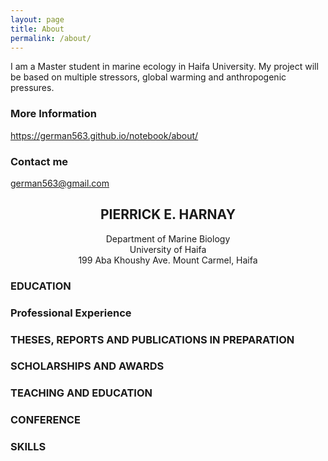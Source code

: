 ```yaml
---
layout: page
title: About
permalink: /about/
---
```


I am a Master student in marine ecology in Haifa University. My project will be based on multiple stressors, global warming and anthropogenic pressures. 
 

### More Information

https://german563.github.io/notebook/about/

### Contact me

[german563@gmail.com](mailto:german563@gmail.com)


## <center>PIERRICK E. HARNAY</center>
<center>Department of Marine Biology</center>
<center>University of Haifa</center>
<center>199 Aba Khoushy Ave. Mount Carmel, Haifa</center>


### EDUCATION


### Professional Experience

### THESES, REPORTS AND PUBLICATIONS IN PREPARATION

	   
### SCHOLARSHIPS AND AWARDS


### TEACHING AND EDUCATION


### CONFERENCE

### SKILLS 



